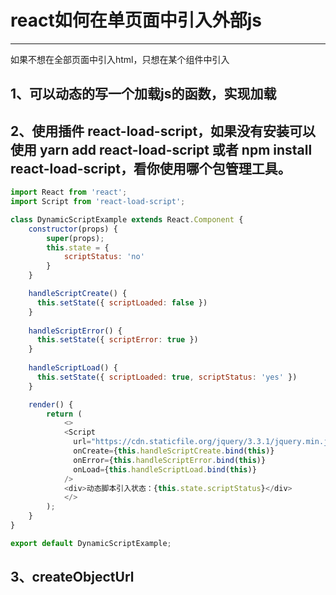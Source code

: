 <!--
 * @Author: your name
 * @Date: 2021-12-17 18:55:02
 * @LastEditTime: 2021-12-17 18:57:48
 * @LastEditors: your name
 * @Description: 打开koroFileHeader查看配置 进行设置: https://github.com/OBKoro1/koro1FileHeader/wiki/%E9%85%8D%E7%BD%AE
 * @FilePath: /blog/react/react如何在单页面中引入外部js.md
-->
# react如何在单页面中引入外部js
***
如果不想在全部页面中引入html，只想在某个组件中引入

## 1、可以动态的写一个加载js的函数，实现加载

## 2、使用插件 react-load-script，如果没有安装可以使用 yarn add react-load-script 或者 npm install react-load-script，看你使用哪个包管理工具。
```js
import React from 'react';
import Script from 'react-load-script';

class DynamicScriptExample extends React.Component {
    constructor(props) {
        super(props);
        this.state = {
            scriptStatus: 'no'
        }
    }

    handleScriptCreate() {
      this.setState({ scriptLoaded: false })
    }
     
    handleScriptError() {
      this.setState({ scriptError: true })
    }
     
    handleScriptLoad() {
      this.setState({ scriptLoaded: true, scriptStatus: 'yes' })
    }

    render() {
        return (
            <>
            <Script
              url="https://cdn.staticfile.org/jquery/3.3.1/jquery.min.js"
              onCreate={this.handleScriptCreate.bind(this)}
              onError={this.handleScriptError.bind(this)}
              onLoad={this.handleScriptLoad.bind(this)}
            />
            <div>动态脚本引入状态：{this.state.scriptStatus}</div>
            </>
        );
    }
}

export default DynamicScriptExample;
```

## 3、createObjectUrl